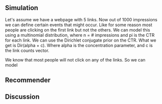 ## Simulation

Let's assume we have a webpage with 5 links. Now out of 1000 impressions we can define certain events that might occur. Like for some reason most people are clicking on the first link but not the others. We can model this using a multinomial distribution, where n = # impressions and pi is the CTR for each link. We can use the Dirichlet conjugate prior on the CTR. What we get is Dir(alpha + c). Where alpha is the concentration parameter, and c is the link counts vector. 




We know that most people will not click on any of the links. So we can model

## Recommender

## Discussion
